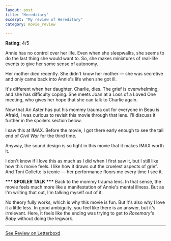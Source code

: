 ```yaml
---
layout: post
title: "Hereditary"
excerpt: "My review of Hereditary"
category: movie_review

---
```


**Rating:** 4/5

Annie has no control over her life. Even when she sleepwalks, she seems to do the last thing she would want to. So, she makes miniatures of real-life events to give her some sense of autonomy.

Her mother died recently. She didn't know her mother — she was secretive and only came back into Annie's life when she got ill.

It's different when her daughter, Charlie, dies. The grief is overwhelming, and she has difficulty coping. She meets Joan at a Loss of a Loved One meeting, who gives her hope that she can talk to Charlie again.

Now that Ari Aster has put his mommy trauma out for everyone in Beau is Afraid, I was curious to revisit this movie through that lens. I'll discuss it further in the spoilers section below.

I saw this at IMAX. Before the movie, I got there early enough to see the tail end of <i>Civil War</i> for the third time.

Anyway, the sound design is so tight in this movie that it makes IMAX worth it.

I don't know if I love this as much as I did when I first saw it, but I still like how this movie feels. I like how it draws out the cruelest aspects of grief. And Toni Collette is iconic — her performance floors me every time I see it.


<b>*** SPOILER TALK ***</b>
Back to the mommy trauma lens. In that sense, the movie feels much more like a manifestation of Annie's mental illness. But as I'm writing that out, I'm talking myself out of it.

No theory fully works, which is why this movie is fun. But it's also why I love it a little less. In good ambiguity, you feel like there is an answer, but it's irrelevant. Here, it feels like the ending was trying to get to <i>Rosemary's Baby</i> without doing the legwork.

<hr>

[See Review on Letterboxd](https://boxd.it/6lg89T)
